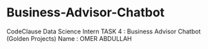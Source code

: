 # Business-Advisor-Chatbot
CodeClause Data Science Intern TASK 4 : Business Advisor Chatbot (Golden Projects) Name : OMER ABDULLAH
